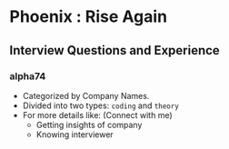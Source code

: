 # Phoenix : Rise Again
## Interview Questions and Experience
### alpha74

- Categorized by Company Names.
- Divided into two types: `coding` and `theory`
- For more details like: (Connect with me)
  - Getting insights of company
  - Knowing interviewer
  
